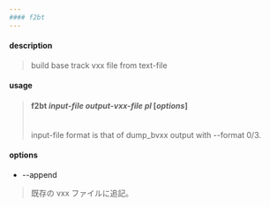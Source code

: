 ```yaml
---
#### f2bt
---
```


#### description
> build base track vxx file from text-file  

#### usage
> #### f2bt *input-file* *output-vxx-file* *pl* [*options*]  
> <br>
> input-file format is that of dump_bvxx output with --format 0/3.  

#### options
- --append
> 既存の vxx ファイルに追記。  
